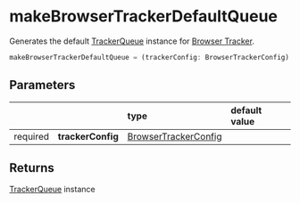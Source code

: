 # makeBrowserTrackerDefaultQueue

Generates the default [TrackerQueue](/tracking/api-reference/core/TrackerQueue.md) instance for [Browser Tracker](/tracking/api-reference/BrowserTracker.md).

```typescript
makeBrowserTrackerDefaultQueue = (trackerConfig: BrowserTrackerConfig) => TrackerQueueInterface
```

## Parameters
|          |                   | type                                                                                | default value
| :-:      | :--               | :--                                                                                 | :--           
| required | **trackerConfig** | [BrowserTrackerConfig](/tracking/api-reference/definitions/BrowserTrackerConfig.md) |

## Returns
[TrackerQueue](/tracking/api-reference/core/TrackerQueue.md) instance
